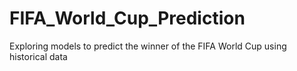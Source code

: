 # FIFA_World_Cup_Prediction
Exploring models to predict the winner of the FIFA World Cup using historical data
